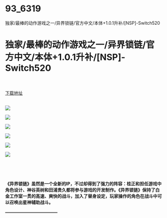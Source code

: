 # 93_6319
独家/最棒的动作游戏之一/异界锁链/官方中文/本体+1.0.1升补/[NSP]-Switch520
# 独家/最棒的动作游戏之一/异界锁链/官方中文/本体+1.0.1升补/[NSP]-Switch520
 <br/></br>
[下载地址](https://www.switch520.cc/article/6319 "下载地址")
<br/></br>

<p><strong><img src="https://www.switch520.cc/muke_img/upload_art_editor_20200927-1_6096fef785b75f5638103714f2aa34f5.jpg"></strong></p>
<p><strong><img src="https://www.switch520.cc/muke_img/upload_art_editor_20200927-1_0d74317361c19c4cdfa70bf4db1afe43.jpg"></strong></p>
<p><strong><img src="https://www.switch520.cc/muke_img/upload_art_editor_20200927-1_bd49cc5f9e4f978f6b13cf7dfc7513b9.jpg"></strong></p>
<p><strong><img src="https://www.switch520.cc/muke_img/upload_art_editor_20200927-1_f8626ee1af473e6b628372b44099dadb.jpg"></strong></p>
<p><strong><img src="https://www.switch520.cc/muke_img/upload_art_editor_20200927-1_f92c2ce503828679f4e7ca72b01fa3d2.jpg"></strong></p>
<p><strong><img src="https://www.switch520.cc/muke_img/upload_art_editor_20200927-1_b5290f98395285705ec05ac41ff896bd.jpg"></strong></p>
<p>&nbsp;</p>
<p>&nbsp;</p>
<p><strong>《异界锁链》虽然是一个全新的IP，不过却得到了强力的阵容：桂正和担任游戏中角色设计、神谷英树和田浦贵久都将参与游戏的开发制作。《异界锁链》保持了白金工作室一贯的高速、爽快的战斗，加入了替身设定，玩家操作的角色在战斗中可以召唤出星神辅助战斗。</strong></p>
<p><strong>————————————</strong></p>
